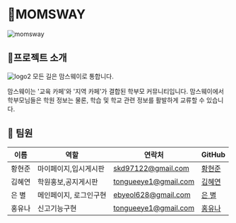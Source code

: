 # 🐸MOMSWAY
![momsway](https://github.com/skd9712/MomsWay/assets/59557044/b932e4fb-dbad-473e-bf3e-e9c48427335a)

## 🐸프로젝트 소개
![logo2](https://github.com/skd9712/MomsWay/assets/59557044/307edca9-176f-4fb2-a201-09e618b87297)
모든 길은 맘스웨이로 통합니다. 

맘스웨이는 '교육 카페'와 '지역 카페'가 결합된 학부모 커뮤니티입니다. 
맘스웨이에서 학부모님들은 학원 정보는 물론, 학습 및 학교 관련 정보를 활발하게 교류할 수 있습니다.

## 🐸 팀원

| 이름 | 역할 | 연락처 | GitHub |
|------|-----------------------|---------------|---------------|
| 황현준 | 마이페이지,입시게시판 | skd97122@gmail.com | [황현준](https://github.com/skd9712) |
| 김혜연 | 학원홍보,공지게시판 | tongueeye1@gmail.com | [김혜연](https://github.com/loveyrooney) |
| 은 별 | 메인페이지, 로그인구현 | ebyeol628@gmail.com | [은 별](https://github.com/Agstarr) |
| 홍유나 | 신고기능구현 | tongueeye1@gmail.com | [홍유나](https://github.com/yuyuyu1123) |
